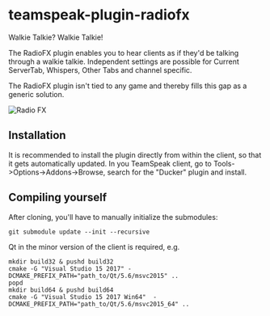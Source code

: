 # teamspeak-plugin-radiofx

Walkie Talkie? Walkie Talkie!

The RadioFX plugin enables you to hear clients as if they'd be talking through a walkie talkie. Independent settings are possible for Current ServerTab, Whispers, Other Tabs and channel specific.

The RadioFX plugin isn't tied to any game and thereby fills this gap as a generic solution.

![Radio FX](https://github.com/thorwe/teamspeak-plugin-radiofx/raw/master/misc/screenie.png "Radio FX")

## Installation

It is recommended to install the plugin directly from within the client, so that it gets automatically updated.
In you TeamSpeak client, go to Tools->Options->Addons->Browse, search for the "Ducker" plugin and install.

## Compiling yourself
After cloning, you'll have to manually initialize the submodules:
```
git submodule update --init --recursive
```

Qt in the minor version of the client is required, e.g.

```
mkdir build32 & pushd build32
cmake -G "Visual Studio 15 2017" -DCMAKE_PREFIX_PATH="path_to/Qt/5.6/msvc2015" ..
popd
mkdir build64 & pushd build64
cmake -G "Visual Studio 15 2017 Win64"  -DCMAKE_PREFIX_PATH="path_to/Qt/5.6/msvc2015_64" ..
```
